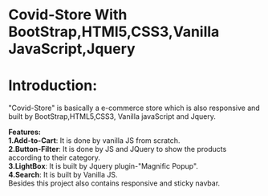 # Covid-Store With BootStrap,HTMl5,CSS3,Vanilla JavaScript,Jquery
# Introduction:
"Covid-Store" is basically a e-commerce store which is also responsive and built by BootStrap,HTML5,CSS3, Vanilla javaScript and Jquery.<br>

**Features:**<br>
**1.Add-to-Cart**: It is done by vanilla JS from scratch.<br>
**2.Button-Filter**: It is done by JS and JQuery to show the products according to their category.<br>
**3.LightBox**: It is built by Jquery plugin-"Magnific Popup".<br>
**4.Search**: It is built by Vanilla JS.<br>
Besides this project also contains responsive and sticky navbar.<br>
